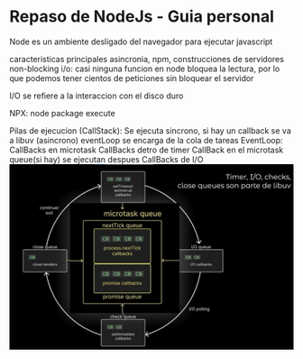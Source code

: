 # Repaso de NodeJs - Guia personal

Node es un ambiente desligado del navegador para ejecutar javascript

caracteristicas principales
asincronia, npm, construcciones de servidores
 non-blocking i/o: casi ninguna funcion en node bloquea la lectura, por lo que podemos tener cientos de peticiones sin bloquear el servidor

I/O se refiere a la interaccion con el disco duro

NPX: node package execute

Pilas de ejecucion (CallStack):
Se ejecuta sincrono, si hay un callback se va a libuv (asincrono)
eventLoop se encarga de la cola de tareas
EventLoop:
CallBacks en microtask
CallBacks detro de timer
CallBack en el microtask queue(si hay) se ejecutan despues
CallBacks de I/O
![Alt text](EventLoop.png)